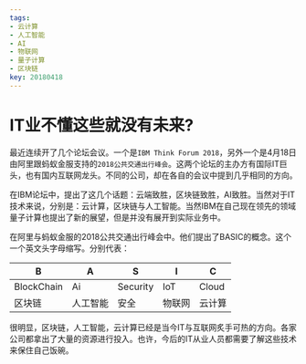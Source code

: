 ```yaml
---
tags:
- 云计算
- 人工智能
- AI
- 物联网
- 量子计算
- 区块链
key: 20180418
---
```

# IT业不懂这些就没有未来?
最近连续开了几个论坛会议。一个是`IBM Think Forum 2018`，另外一个是4月18日由阿里跟蚂蚁金服支持的`2018公共交通出行峰会`。这两个论坛的主办方有国际IT巨头，也有国内互联网龙头。不同的公司，却在各自的会议中提到几乎相同的方向。

在IBM论坛中，提出了这几个话题：云端致胜，区块链致胜，AI致胜。当然对于IT技术来说，分别是：云计算，区块链与人工智能。当然IBM在自己现在领先的领域量子计算也提出了新的展望，但是并没有展开到实际业务中。

在阿里与蚂蚁金服的2018公共交通出行峰会中。他们提出了BASIC的概念。这个一个英文头字母缩写。分别代表：

B|A|S|I|C
-|-|-|-|-
BlockChain|Ai|Security|IoT|Cloud
区块链|人工智能|安全|物联网|云计算

很明显，区块链，人工智能，云计算已经是当今IT与互联网炙手可热的方向。各家公司都拿出了大量的资源进行投入。也许，今后的IT从业人员都需要了解这些技术来保住自己饭碗。

